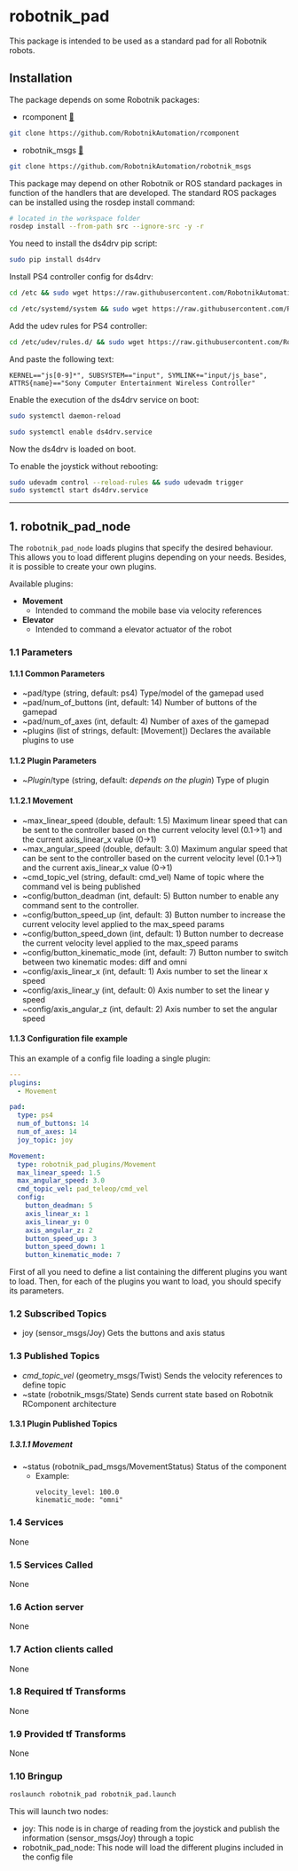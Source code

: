# robotnik_pad

This package is intended to be used as a standard pad for all Robotnik robots.

## Installation

The package depends on some Robotnik packages:

- rcomponent [🔗](https://github.com/RobotnikAutomation/rcomponent/)
```bash
git clone https://github.com/RobotnikAutomation/rcomponent
```
- robotnik_msgs [🔗](https://github.com/RobotnikAutomation/robotnik_msgs/)
```bash
git clone https://github.com/RobotnikAutomation/robotnik_msgs
```

This package may depend on other Robotnik or ROS standard packages in function of the handlers that are developed. The standard ROS packages can be installed using the rosdep install command:

```bash
# located in the workspace folder
rosdep install --from-path src --ignore-src -y -r
```

You need to install the ds4drv pip script:

```bash
sudo pip install ds4drv
```

Install PS4 controller config for ds4drv:
```bash
cd /etc && sudo wget https://raw.githubusercontent.com/RobotnikAutomation/robotnik_pad/master/ds4drv.conf
```
```bash
cd /etc/systemd/system && sudo wget https://raw.githubusercontent.com/RobotnikAutomation/robotnik_pad/master/ds4drv.service
```
Add the udev rules for PS4 controller:

```bash
cd /etc/udev/rules.d/ && sudo wget https://raw.githubusercontent.com/RobotnikAutomation/robotnik_pad/master/55-ds4drv.rules
```
And paste the following text:
```
KERNEL=="js[0-9]*", SUBSYSTEM=="input", SYMLINK+="input/js_base", ATTRS{name}=="Sony Computer Entertainment Wireless Controller"
```

Enable the execution of the ds4drv service on boot:
```bash
sudo systemctl daemon-reload
```
```bash
sudo systemctl enable ds4drv.service
```
Now the ds4drv is loaded on boot.

To enable the joystick without rebooting:

```bash
sudo udevadm control --reload-rules && sudo udevadm trigger
sudo systemctl start ds4drv.service
```

---
## 1. robotnik_pad_node

The `robotnik_pad_node` loads plugins that specify the desired behaviour. This allows you to load different plugins depending on your needs. Besides, it is possible to create your own plugins.

Available plugins:
  * **Movement**
    * Intended to command the mobile base via velocity references
  * **Elevator**
    * Intended to command a elevator actuator of the robot

### 1.1 Parameters

#### 1.1.1 Common Parameters

* ~pad/type (string, default: ps4)
   Type/model of the gamepad used
* ~pad/num_of_buttons (int, default: 14)
   Number of buttons of the gamepad
* ~pad/num_of_axes (int, default: 4)
   Number of axes of the gamepad
* ~plugins (list of strings, default: [Movement])
   Declares the available plugins to use


#### 1.1.2 Plugin Parameters

*  ~*Plugin*/type (string, default: *depends on the plugin*)
   Type of plugin

#### 1.1.2.1 Movement

* ~max_linear_speed (double, default: 1.5)
  Maximum linear speed that can be sent to the controller based on the current velocity level (0.1->1) and the current axis_linear_x value (0->1)  
* ~max_angular_speed (double, default: 3.0)
  Maximum angular speed that can be sent to the controller based on the current velocity level (0.1->1) and the current axis_linear_x value (0->1)  
* ~cmd_topic_vel (string, default: cmd_vel)
  Name of topic where the command vel is being published
* ~config/button_deadman (int, default: 5)
  Button number to enable any command sent to the controller.
* ~config/button_speed_up (int, default: 3)
  Button number to increase the current velocity level applied to the max_speed params
* ~config/button_speed_down (int, default: 1)
  Button number to decrease the current velocity level applied to the max_speed params
* ~config/button_kinematic_mode (int, default: 7)
  Button number to switch between two kinematic modes: diff and omni
* ~config/axis_linear_x (int, default: 1)
  Axis number to set the linear x speed
* ~config/axis_linear_y (int, default: 0)
  Axis number to set the linear y speed
* ~config/axis_angular_z (int, default: 2)
  Axis number to set the angular speed

#### 1.1.3 Configuration file example

This an example of a config file loading a single plugin:

```yaml
---
plugins:
  - Movement

pad:
  type: ps4
  num_of_buttons: 14
  num_of_axes: 14
  joy_topic: joy

Movement:
  type: robotnik_pad_plugins/Movement
  max_linear_speed: 1.5
  max_angular_speed: 3.0
  cmd_topic_vel: pad_teleop/cmd_vel
  config:
    button_deadman: 5
    axis_linear_x: 1
    axis_linear_y: 0
    axis_angular_z: 2
    button_speed_up: 3
    button_speed_down: 1
    button_kinematic_mode: 7
```

First of all you need to define a list containing the different plugins you want to load. Then, for each of the plugins you want to load, you should specify its parameters.

### 1.2 Subscribed Topics

* joy (sensor_msgs/Joy)
  Gets the buttons and axis status

### 1.3 Published Topics

* *cmd_topic_vel* (geometry_msgs/Twist)
  Sends the velocity references to define topic
* ~state (robotnik_msgs/State)
  Sends current state based on Robotnik RComponent architecture

#### 1.3.1 Plugin Published Topics

##### 1.3.1.1 Movement

* ~status (robotnik_pad_msgs/MovementStatus)
  Status of the component
  * Example:
    ```
    velocity_level: 100.0
    kinematic_mode: "omni"
    ```

### 1.4 Services

None

### 1.5 Services Called

None

### 1.6 Action server

None

### 1.7 Action clients called

None

### 1.8 Required tf Transforms

None

### 1.9 Provided tf Transforms

None

### 1.10 Bringup

```bash
roslaunch robotnik_pad robotnik_pad.launch
```

This will launch two nodes:
- joy: This node is in charge of reading from the joystick and publish the information (sensor_msgs/Joy) through a topic
- robotnik_pad_node: This node will load the different plugins included in the config file
